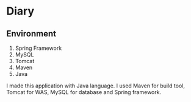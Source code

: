 # Diary
## Environment
1. Spring Framework
2. MySQL
3. Tomcat
4. Maven 
5. Java 

I made this application with Java language. I used Maven for build tool, Tomcat for WAS, MySQL for database and Spring framework.

